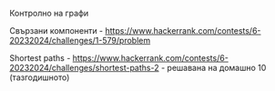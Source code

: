 Контролно на графи

Свързани компоненти - https://www.hackerrank.com/contests/6-20232024/challenges/1-579/problem

Shortest paths - https://www.hackerrank.com/contests/6-20232024/challenges/shortest-paths-2 - решавана на домашно 10 (тазгодишното)
